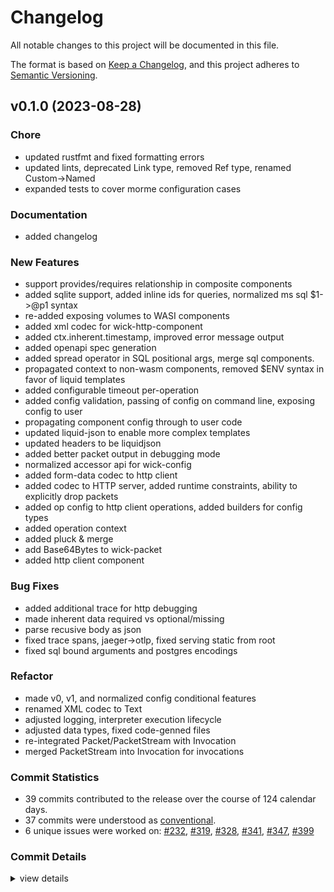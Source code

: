 # Changelog

All notable changes to this project will be documented in this file.

The format is based on [Keep a Changelog](https://keepachangelog.com/en/1.0.0/),
and this project adheres to [Semantic Versioning](https://semver.org/spec/v2.0.0.html).

## v0.1.0 (2023-08-28)

<csr-id-1b09917bf75ad3d954d4864bc3bf552137c3cd0f/>
<csr-id-eb26a1586f0e00137bbd9ee608cd15d3cde074d0/>
<csr-id-599514816356f7fab3b2122156092166f7815427/>
<csr-id-f28522fa663f121f5da90df9dd8461d85c6222ed/>
<csr-id-be57f85e388c38265c33d457339c4dbf5f1ae65f/>
<csr-id-316111ac52d22365d060f573a456975de33b9115/>
<csr-id-b590d66e24d1e1dd582656b54b896586e9c8f4fb/>
<csr-id-12a0f6de257cf4b5789474fef448c7828f315bb5/>
<csr-id-ff8b81dc1be6ff70237aaea1bc501b623f7c14d1/>

### Chore

 - <csr-id-1b09917bf75ad3d954d4864bc3bf552137c3cd0f/> updated rustfmt and fixed formatting errors
 - <csr-id-eb26a1586f0e00137bbd9ee608cd15d3cde074d0/> updated lints, deprecated Link type, removed Ref type, renamed Custom->Named
 - <csr-id-599514816356f7fab3b2122156092166f7815427/> expanded tests to cover morme configuration cases

### Documentation

 - <csr-id-37905206a10ff16406b77ad296d467ebf76fc8fb/> added changelog

### New Features

 - <csr-id-8ceae1a2a357b34d10eafe9295d7b4b6ae8d4b4d/> support provides/requires relationship in composite components
 - <csr-id-b0b9cd20f748ffe1956ad2501fe23991fededf13/> added sqlite support, added inline ids for queries, normalized ms sql $1->@p1 syntax
 - <csr-id-ce9d2020b4a1a8397ae2013b05f8de4fd1e96a85/> re-added exposing volumes to WASI components
 - <csr-id-dd57e5062f3cf5d01e163ad104e56f7debc50aa4/> added xml codec for wick-http-component
 - <csr-id-efe605510b846d2556f6060ba710fa154bdca7c4/> added ctx.inherent.timestamp, improved error message output
 - <csr-id-1528f18c896c16ba798d37dcca5e017beecfd7c2/> added openapi spec generation
 - <csr-id-cbf564eebf5c96f1d827c319e927c5f4150c5e56/> added spread operator in SQL positional args, merge sql components.
 - <csr-id-7ab25d2fc1274fbf552b86f59774b1b24ea12b0f/> propagated context to non-wasm components, removed $ENV syntax in favor of liquid templates
 - <csr-id-d0d58bed91a911c19a8fcd54d2ec5f9a6fd1d74d/> added configurable timeout per-operation
 - <csr-id-954e9ffbdab962ad051764f5a9dcb90bfe543175/> added config validation, passing of config on command line, exposing config to user
 - <csr-id-8058284a1a686366fa8829f9377981d7ba389554/> propagating component config through to user code
 - <csr-id-bd050c4c9bc32a5bee432045088cafcc5c13e7c3/> updated liquid-json to enable more complex templates
 - <csr-id-e2abceed2d1cc7436fbe4631d3eac861ae91675e/> updated headers to be liquidjson
 - <csr-id-85abe5adc703a9190b82dd78f58acdfe9920e3fe/> added better packet output in debugging mode
 - <csr-id-56959c74e0fa96870d6fdd4197a30606041a0f8a/> normalized accessor api for wick-config
 - <csr-id-5495686f598e766a73c240554e5c8fbdfb297376/> added form-data codec to http client
 - <csr-id-1d37fb5a9aebec3653425ddc102c2f2d4f5fcd71/> added codec to HTTP server, added runtime constraints, ability to explicitly drop packets
 - <csr-id-ba94e4dd43a85bb0dd79953f92b5a053e1536e62/> added op config to http client operations, added builders for config types
 - <csr-id-88dbedb624e1e381f253fb6b56d9af81ceeb00c8/> added operation context
 - <csr-id-027392a9514ba4846e068b21476e980ea53bee1d/> added pluck & merge
 - <csr-id-399c5d518b0a291dba63fb3f69337af2911d1776/> add Base64Bytes to wick-packet
 - <csr-id-dbbd787131fd959c8cf5c8130ca03da6a63221e7/> added http client component

### Bug Fixes

 - <csr-id-090d3f65564cb70a2cf1cee0c4fb4c4001e11d36/> added additional trace for http debugging
 - <csr-id-221be200017943aae5d2c78254a8194d72600f7a/> made inherent data required vs optional/missing
 - <csr-id-7af24ca9477e4d224682e170ae3a561ec237d181/> parse recusive body as json
 - <csr-id-9cd1fc007e6a21944f4fd65f3f65f4a2a86fd1bd/> fixed trace spans, jaeger->otlp, fixed serving static from root
 - <csr-id-9053e403a32eff847be6d43e623a464fa0377395/> fixed sql bound arguments and postgres encodings

### Refactor

 - <csr-id-f28522fa663f121f5da90df9dd8461d85c6222ed/> made v0, v1, and normalized config conditional features
 - <csr-id-be57f85e388c38265c33d457339c4dbf5f1ae65f/> renamed XML codec to Text
 - <csr-id-316111ac52d22365d060f573a456975de33b9115/> adjusted logging, interpreter execution lifecycle
 - <csr-id-b590d66e24d1e1dd582656b54b896586e9c8f4fb/> adjusted data types, fixed code-genned files
 - <csr-id-12a0f6de257cf4b5789474fef448c7828f315bb5/> re-integrated Packet/PacketStream with Invocation
 - <csr-id-ff8b81dc1be6ff70237aaea1bc501b623f7c14d1/> merged PacketStream into Invocation for invocations

### Commit Statistics

<csr-read-only-do-not-edit/>

 - 39 commits contributed to the release over the course of 124 calendar days.
 - 37 commits were understood as [conventional](https://www.conventionalcommits.org).
 - 6 unique issues were worked on: [#232](https://github.com/candlecorp/wick/issues/232), [#319](https://github.com/candlecorp/wick/issues/319), [#328](https://github.com/candlecorp/wick/issues/328), [#341](https://github.com/candlecorp/wick/issues/341), [#347](https://github.com/candlecorp/wick/issues/347), [#399](https://github.com/candlecorp/wick/issues/399)

### Commit Details

<csr-read-only-do-not-edit/>

<details><summary>view details</summary>

 * **[#232](https://github.com/candlecorp/wick/issues/232)**
    - Added codec to HTTP server, added runtime constraints, ability to explicitly drop packets ([`1d37fb5`](https://github.com/candlecorp/wick/commit/1d37fb5a9aebec3653425ddc102c2f2d4f5fcd71))
 * **[#319](https://github.com/candlecorp/wick/issues/319)**
    - Propagated context to non-wasm components, removed $ENV syntax in favor of liquid templates ([`7ab25d2`](https://github.com/candlecorp/wick/commit/7ab25d2fc1274fbf552b86f59774b1b24ea12b0f))
 * **[#328](https://github.com/candlecorp/wick/issues/328)**
    - Added spread operator in SQL positional args, merge sql components. ([`cbf564e`](https://github.com/candlecorp/wick/commit/cbf564eebf5c96f1d827c319e927c5f4150c5e56))
 * **[#341](https://github.com/candlecorp/wick/issues/341)**
    - Added ctx.inherent.timestamp, improved error message output ([`efe6055`](https://github.com/candlecorp/wick/commit/efe605510b846d2556f6060ba710fa154bdca7c4))
 * **[#347](https://github.com/candlecorp/wick/issues/347)**
    - Added `core::collect` component to collect a stream into a single object ([`2e6462a`](https://github.com/candlecorp/wick/commit/2e6462a8574ca5a09e0522ec7ff42ca4429657ba))
 * **[#399](https://github.com/candlecorp/wick/issues/399)**
    - Better http client substream support. ([`744f1ac`](https://github.com/candlecorp/wick/commit/744f1ac3d5fa8c28e8e0a1e80d7f5e49839c0c43))
 * **Uncategorized**
    - Added changelog ([`3790520`](https://github.com/candlecorp/wick/commit/37905206a10ff16406b77ad296d467ebf76fc8fb))
    - Made v0, v1, and normalized config conditional features ([`f28522f`](https://github.com/candlecorp/wick/commit/f28522fa663f121f5da90df9dd8461d85c6222ed))
    - Support provides/requires relationship in composite components ([`8ceae1a`](https://github.com/candlecorp/wick/commit/8ceae1a2a357b34d10eafe9295d7b4b6ae8d4b4d))
    - Renamed XML codec to Text ([`be57f85`](https://github.com/candlecorp/wick/commit/be57f85e388c38265c33d457339c4dbf5f1ae65f))
    - Added sqlite support, added inline ids for queries, normalized ms sql $1->@p1 syntax ([`b0b9cd2`](https://github.com/candlecorp/wick/commit/b0b9cd20f748ffe1956ad2501fe23991fededf13))
    - Re-added exposing volumes to WASI components ([`ce9d202`](https://github.com/candlecorp/wick/commit/ce9d2020b4a1a8397ae2013b05f8de4fd1e96a85))
    - Added xml codec for wick-http-component ([`dd57e50`](https://github.com/candlecorp/wick/commit/dd57e5062f3cf5d01e163ad104e56f7debc50aa4))
    - Adjusted logging, interpreter execution lifecycle ([`316111a`](https://github.com/candlecorp/wick/commit/316111ac52d22365d060f573a456975de33b9115))
    - Updated rustfmt and fixed formatting errors ([`1b09917`](https://github.com/candlecorp/wick/commit/1b09917bf75ad3d954d4864bc3bf552137c3cd0f))
    - Added openapi spec generation ([`1528f18`](https://github.com/candlecorp/wick/commit/1528f18c896c16ba798d37dcca5e017beecfd7c2))
    - Added configurable timeout per-operation ([`d0d58be`](https://github.com/candlecorp/wick/commit/d0d58bed91a911c19a8fcd54d2ec5f9a6fd1d74d))
    - Added additional trace for http debugging ([`090d3f6`](https://github.com/candlecorp/wick/commit/090d3f65564cb70a2cf1cee0c4fb4c4001e11d36))
    - Made inherent data required vs optional/missing ([`221be20`](https://github.com/candlecorp/wick/commit/221be200017943aae5d2c78254a8194d72600f7a))
    - Updated lints, deprecated Link type, removed Ref type, renamed Custom->Named ([`eb26a15`](https://github.com/candlecorp/wick/commit/eb26a1586f0e00137bbd9ee608cd15d3cde074d0))
    - Expanded tests to cover morme configuration cases ([`5995148`](https://github.com/candlecorp/wick/commit/599514816356f7fab3b2122156092166f7815427))
    - Added config validation, passing of config on command line, exposing config to user ([`954e9ff`](https://github.com/candlecorp/wick/commit/954e9ffbdab962ad051764f5a9dcb90bfe543175))
    - Propagating component config through to user code ([`8058284`](https://github.com/candlecorp/wick/commit/8058284a1a686366fa8829f9377981d7ba389554))
    - Updated liquid-json to enable more complex templates ([`bd050c4`](https://github.com/candlecorp/wick/commit/bd050c4c9bc32a5bee432045088cafcc5c13e7c3))
    - Adjusted data types, fixed code-genned files ([`b590d66`](https://github.com/candlecorp/wick/commit/b590d66e24d1e1dd582656b54b896586e9c8f4fb))
    - Parse recusive body as json ([`7af24ca`](https://github.com/candlecorp/wick/commit/7af24ca9477e4d224682e170ae3a561ec237d181))
    - Updated headers to be liquidjson ([`e2abcee`](https://github.com/candlecorp/wick/commit/e2abceed2d1cc7436fbe4631d3eac861ae91675e))
    - Added better packet output in debugging mode ([`85abe5a`](https://github.com/candlecorp/wick/commit/85abe5adc703a9190b82dd78f58acdfe9920e3fe))
    - Re-integrated Packet/PacketStream with Invocation ([`12a0f6d`](https://github.com/candlecorp/wick/commit/12a0f6de257cf4b5789474fef448c7828f315bb5))
    - Merged PacketStream into Invocation for invocations ([`ff8b81d`](https://github.com/candlecorp/wick/commit/ff8b81dc1be6ff70237aaea1bc501b623f7c14d1))
    - Fixed trace spans, jaeger->otlp, fixed serving static from root ([`9cd1fc0`](https://github.com/candlecorp/wick/commit/9cd1fc007e6a21944f4fd65f3f65f4a2a86fd1bd))
    - Fixed sql bound arguments and postgres encodings ([`9053e40`](https://github.com/candlecorp/wick/commit/9053e403a32eff847be6d43e623a464fa0377395))
    - Normalized accessor api for wick-config ([`56959c7`](https://github.com/candlecorp/wick/commit/56959c74e0fa96870d6fdd4197a30606041a0f8a))
    - Added form-data codec to http client ([`5495686`](https://github.com/candlecorp/wick/commit/5495686f598e766a73c240554e5c8fbdfb297376))
    - Added op config to http client operations, added builders for config types ([`ba94e4d`](https://github.com/candlecorp/wick/commit/ba94e4dd43a85bb0dd79953f92b5a053e1536e62))
    - Added operation context ([`88dbedb`](https://github.com/candlecorp/wick/commit/88dbedb624e1e381f253fb6b56d9af81ceeb00c8))
    - Added pluck & merge ([`027392a`](https://github.com/candlecorp/wick/commit/027392a9514ba4846e068b21476e980ea53bee1d))
    - Add Base64Bytes to wick-packet ([`399c5d5`](https://github.com/candlecorp/wick/commit/399c5d518b0a291dba63fb3f69337af2911d1776))
    - Added http client component ([`dbbd787`](https://github.com/candlecorp/wick/commit/dbbd787131fd959c8cf5c8130ca03da6a63221e7))
</details>

